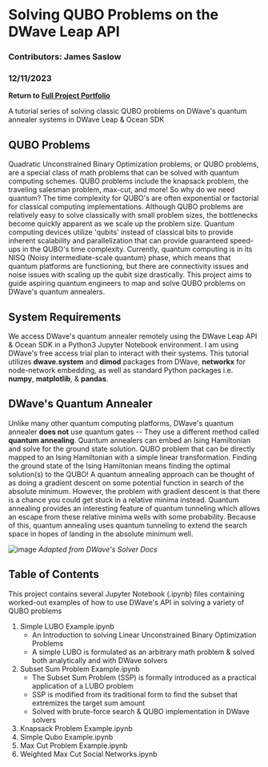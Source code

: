# Solving QUBO Problems on the DWave Leap API

### Contributors: James Saslow
### 12/11/2023

<b> Return to [Full Project Portfolio](https://github.com/jamessaslow/portfolio) </b>

A tutorial series of solving classic QUBO problems on DWave's quantum annealer systems in DWave Leap &amp; Ocean SDK

<h2> QUBO Problems </h2>

Quadratic Unconstrained Binary Optimization problems, or QUBO problems, are a special class of math problems that can be solved with quantum computing schemes. QUBO problems include the knapsack problem, the traveling salesman problem, max-cut, and more! So why do we need quantum? The time complexity for QUBO's are often exponential or factorial for classical computing implementations. Although QUBO problems are relatively easy to solve classically with small problem sizes, the bottlenecks become quickly apparent as we scale up the problem size. Quantum computing devices utilize 'qubits' instead of classical bits to provide inherent scalability and parallelization that can provide guaranteed speed-ups in the QUBO's time complexity. Currently, quantum computing is in its NISQ (Noisy intermediate-scale quantum) phase, which means that quantum platforms are functioning, but there are connectivity issues and noise issues with scaling up the qubit size drastically. This project aims to guide aspiring quantum engineers to map and solve QUBO problems on DWave's quantum annealers.


<h2> System Requirements </h2>

We access DWave's quantum annealer remotely using the DWave Leap API & Ocean SDK in a Python3 Jupyter Notebook environment. I am using DWave's free access trial plan to interact with their systems. 
This tutorial utilizes **dwave.system** and **dimod** packages from DWave, **networkx** for node-network embedding, as well as standard Python packages i.e. **numpy**, **matplotlib**, & **pandas**.

<h2> DWave's Quantum Annealer </h2>

Unlike many other quantum computing platforms, DWave's quantum annealer **does not** use quantum gates -- They use a different method called **quantum annealing**. Quantum annealers can embed an Ising Hamiltonian and solve for the ground state solution. QUBO problem that can be directly mapped to an Ising Hamiltonian with a simple linear transformation. Finding the ground state of the Ising Hamiltonian means finding the optimal solution(s) to the QUBO! A quantum annealing approach can be thought of as doing a gradient descent on some potential function in search of the absolute minimum. However, the problem with gradient descent is that there is a chance you could get stuck in a relative minima instead. Quantum annealing provides an interesting feature of quantum tunneling which allows an escape from these relative minima wells with some probability. Because of this, quantum annealing uses quantum tunneling to extend the search space in hopes of landing in the absolute minimum well.

![image](https://github.com/jamessaslow/dwave-leap-qubos/assets/22723891/a389535f-5c80-4726-9afe-5f3bdc5f8277)
*Adapted from DWave's Solver Docs*


<h2> Table of Contents</h2>

This project contains several Jupyter Notebook (.ipynb) files containing worked-out examples of how to use DWave's API in solving a variety of QUBO problems

1) Simple LUBO Example.ipynb
   - An Introduction to solving Linear Unconstrained Binary Optimization Problems
   - A simple LUBO is formulated as an arbitrary math problem & solved both analytically and with DWave solvers
3) Subset Sum Problem Example.ipynb
   - The Subset Sum Problem (SSP) is formally introduced as a practical application of a LUBO problem
   - SSP is modified from its traditional form to find the subset that extremizes the target sum amount
   - Solved with brute-force search & QUBO implementation in DWave solvers
5) Knapsack Problem Example.ipynb
6) Simple Qubo Example.ipynb
7) Max Cut Problem Example.ipynb
8) Weighted Max Cut Social Networks.ipynb
